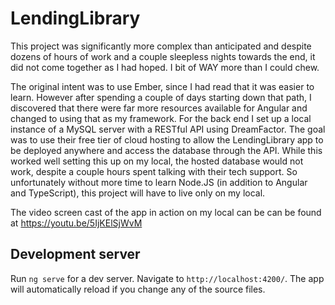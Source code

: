 # LendingLibrary


This project was significantly more complex than anticipated and despite dozens of hours of work and a couple sleepless nights towards the end, it did not come together as I had hoped.  I bit of WAY more than I could chew.  

The original intent was to use Ember, since I had read that it was easier to learn.  However after spending a couple of days starting down that path, I discovered that there were far more resources available for Angular and changed to using that as my framework.  For the back end I set up a local instance of a MySQL server with a RESTful API using DreamFactor.  The goal was to use their free tier of cloud hosting to allow the LendingLibrary app to be deployed anywhere and access the database through the API.  While this worked well setting this up on my local, the hosted database would not work, despite a couple hours spent talking with their tech support.  So unfortunately without more time to learn Node.JS (in addition to Angular and TypeScript), this project will have to live only on my local.

The video screen cast of the app in action on my local can be can be found at https://youtu.be/5IjKElSjWvM



## Development server

Run `ng serve` for a dev server. Navigate to `http://localhost:4200/`. The app will automatically reload if you change any of the source files.
